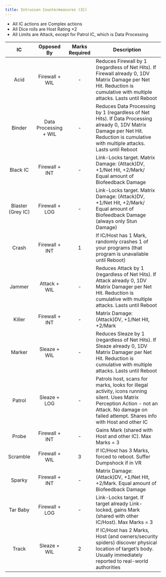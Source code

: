 ```yaml
---
title: Intrusion Countermeasures (IC)
---
```


- All IC actions are Complex actions
- All Dice rolls are Host Rating ×2
- All Limits are Attack, except for Patrol IC, which is Data Processing

|        IC         |      Opposed By       | Marks Required | Description                                                                                                                                                                                        |
|:-----------------:|:---------------------:|:--------------:| -------------------------------------------------------------------------------------------------------------------------------------------------------------------------------------------------- |
|       Acid        |    Firewall + WIL     |       -        | Reduces Firewall by 1 (regardless of Net Hits).  If Firewall already 0, 1DV Matrix Damage per Net Hit.  Reduction is cumulative with multiple attacks.  Lasts until Reboot                         |
|      Binder       | Data Processing + WIL |       -        | Reduces Data Processing by 1 (regardless of Net Hits).  If Data Processing already 0, 1DV Matrix Damage per Net Hit.  Reduction is cumulative with multiple attacks.  Lasts until Reboot           |
|     Black IC      |    Firewall + INT     |       -        | Link-Locks target.  Matrix Damage: (Attack)DV, +1/Net Hit, +2/Mark/  Equal amount of Biofeedback Damage                                                                                            |
| Blaster (Grey IC) |    Firewall + LOG     |       -        | Link-Locks target.  Matrix Damage: (Attack)DV, +1/Net Hit, +2/Mark/  Equal amount of Biofeedback Damage (always only Stun Damage)                                                                  |
|       Crash       |    Firewall + INT     |       1        | If IC/Host has 1 Mark, randomly crashes 1 of your programs (that program is unavailable until Reboot)                                                                                              |
|      Jammer       |     Attack + WIL      |       -        | Reduces Attack by 1 (regardless of Net Hits).  If Attack already 0, 1DV Matrix Damager per Net Hit.  Reduction is cumulative with multiple attacks.  Lasts until Reboot                            |
|      Killer       |    Firewall + INT     |       -        | Matrix Damage: (Attack)DV, +1/Net Hit, +2/Mark                                                                                                                                                     |
|      Marker       |     Sleaze + WIL      |       -        | Reduces Sleaze by 1 (regardless of Net Hits).  If Sleaze already 0, 1DV Matrix Damager per Net Hit.  Reduction is cumulative with multiple attacks.  Lasts until Reboot                            |
|      Patrol       |     Sleaze + LOG      |       -        | Patrols host, scans for marks, looks for illegal activity, icons running silent.  Uses Matrix Perception Action - not an Attack.  No damage on failed attempt.  Shares info with Host and other IC |
|       Probe       |    Firewall + INT     |       -        | Gains Mark (shared with Host and other IC).  Max Marks = 3                                                                                                                                         |
|     Scramble      |    Firewall + WIL     |       3        | If IC/Host has 3 Marks, forced to reboot.  Suffer Dumpshock if in VR                                                                                                                               |
|      Sparky       |    Firewall + INT     |       -        | Matrix Damage: (Attack)DV, +1/Net Hit, +2/Mark.  Equal amount of Biofeedback Damage                                                                                                                |
|     Tar Baby      |    Firewall + LOG     |       -        | Link-Locks target.  If target already Link-locked, gains Mark (shared with other IC/Host).  Max Marks = 3                                                                                          |
|       Track       |     Sleaze + WIL      |       2        | If IC/Host has 2 Marks, Host (and owners/security spiders) discover physical location of target’s body.  Usually immediately reported to real-world authorities                                    |
